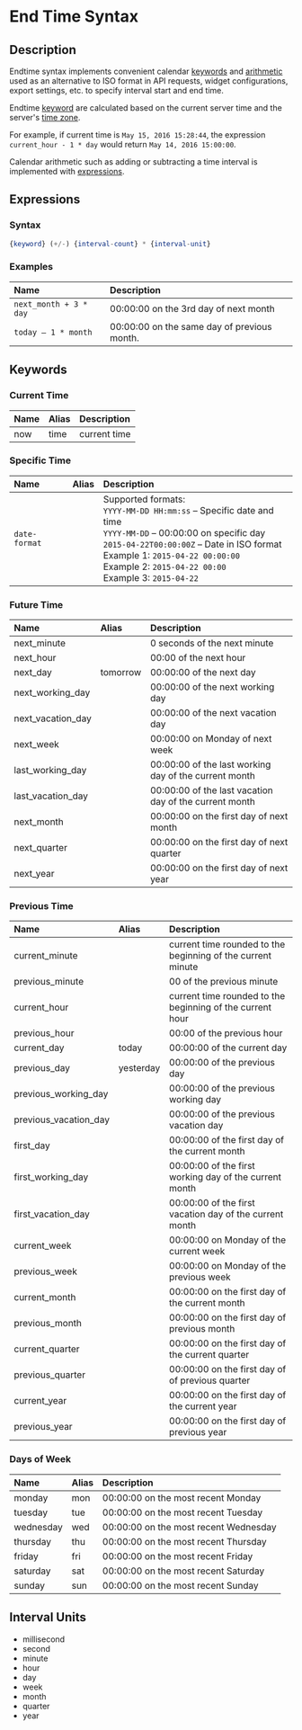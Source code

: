 # End Time Syntax

## Description

Endtime syntax implements convenient calendar [keywords](#keywords) and [arithmetic](#expressions) used as an alternative to ISO format in API requests, widget configurations, export settings, etc. to specify interval start and end time.

Endtime [keyword](#keywords) are calculated based on the current server time and the server's [time zone](/api/network/timezone-list.md).

For example, if current time is `May 15, 2016 15:28:44`, the expression `current_hour - 1 * day` would return `May 14, 2016 15:00:00`.

Calendar arithmetic such as adding or subtracting a time interval is implemented with [expressions](#expressions).

## Expressions

### Syntax

```elm
{keyword} (+/-) {interval-count} * {interval-unit}
```

### Examples

| **Name** | **Description** |
|:---|:---|
| `next_month + 3 * day` | 00:00:00 on the 3rd day of next month |
| `today – 1 * month` | 00:00:00 on the same day of previous month. |

## Keywords

### Current Time

| **Name** | **Alias** | **Description** |
|:---|:---|:---|
| now | time | current time |

### Specific Time

| **Name** | **Alias** | **Description** |
|:---|:---|:---|
| `date-format` | | Supported formats: <br>`YYYY-MM-DD HH:mm:ss` – Specific date and time <br>`YYYY-MM-DD` – 00:00:00 on specific day <br> `2015-04-22T00:00:00Z` – Date in ISO format <br>Example 1: `2015-04-22 00:00:00` <br>Example 2: `2015-04-22 00:00` <br>Example 3: `2015-04-22` |


### Future Time

| **Name** | **Alias** | **Description** |
|:---|:---|:---|
| next_minute | | 0 seconds of the next minute |
| next_hour | | 00:00 of the next hour |
| next_day | tomorrow | 00:00:00 of the next day |
| next_working_day | | 00:00:00 of the next working day |
| next_vacation_day | | 00:00:00 of the next vacation day |
| next_week | | 00:00:00 on Monday of next week |
| last_working_day | | 00:00:00 of the last working day of the current month |
| last_vacation_day | | 00:00:00 of the last vacation day of the current month |
| next_month | | 00:00:00 on the first day of next month |
| next_quarter | | 00:00:00 on the first day of next quarter |
| next_year | | 00:00:00 on the first day of next year |

### Previous Time

| **Name** | **Alias** | **Description** |
|:---|:---|:---|
| current_minute | | current time rounded to the beginning of the current minute |
| previous_minute | | 00 of the previous minute |
| current_hour | | current time rounded to the beginning of the current hour |
| previous_hour | | 00:00 of the previous hour |
| current_day | today | 00:00:00 of the current day |
| previous_day | yesterday | 00:00:00 of the previous day |
| previous_working_day | | 00:00:00 of the previous working day |
| previous_vacation_day | | 00:00:00 of the previous vacation day |
| first_day | | 00:00:00 of the first day of the current month |
| first_working_day | | 00:00:00 of the first working day of the current month |
| first_vacation_day | | 00:00:00 of the first vacation day of the current month |
| current_week | | 00:00:00 on Monday of the current week |
| previous_week | | 00:00:00 on Monday of the previous week |
| current_month | | 00:00:00 on the first day of the current month |
| previous_month | | 00:00:00 on the first day of previous month |
| current_quarter | | 00:00:00 on the first day of the current quarter |
| previous_quarter | | 00:00:00 on the first day of of previous quarter |
| current_year | | 00:00:00 on the first day of the current year |
| previous_year | | 00:00:00 on the first day of previous year |

### Days of Week

| **Name** | **Alias** | **Description** |
|:---|:---|:---|
| monday | mon | 00:00:00 on the most recent Monday |
| tuesday | tue | 00:00:00 on the most recent Tuesday |
| wednesday | wed | 00:00:00 on the most recent Wednesday |
| thursday | thu | 00:00:00 on the most recent Thursday |
| friday | fri | 00:00:00 on the most recent Friday |
| saturday | sat | 00:00:00 on the most recent Saturday |
| sunday | sun | 00:00:00 on the most recent Sunday |

## Interval Units

- millisecond
- second
- minute
- hour
- day
- week
- month
- quarter
- year
